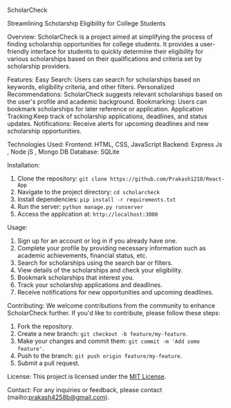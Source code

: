

 ScholarCheck

 Streamlining Scholarship Eligibility for College Students

Overview:
ScholarCheck is a project aimed at simplifying the process of finding scholarship opportunities for college students. It provides a user-friendly interface for students to quickly determine their eligibility for various scholarships based on their qualifications and criteria set by scholarship providers.

 Features:
Easy Search: Users can search for scholarships based on keywords, eligibility criteria, and other filters.
Personalized Recommendations: ScholarCheck suggests relevant scholarships based on the user's profile and academic background.
Bookmarking: Users can bookmark scholarships for later reference or application.
Application Tracking:Keep track of scholarship applications, deadlines, and status updates.
Notifications: Receive alerts for upcoming deadlines and new scholarship opportunities.

 Technologies Used:
Frontend: HTML, CSS, JavaScript
Backend: Express Js , Node jS , Mongo DB 
Database: SQLite


 Installation:
1. Clone the repository: `git clone https://github.com/Prakash1210/React-App`
2. Navigate to the project directory: `cd scholarcheck`
3. Install dependencies: `pip install -r requirements.txt`
4. Run the server: `python manage.py runserver`
5. Access the application at: `http://localhost:3000`

 Usage:
1. Sign up for an account or log in if you already have one.
2. Complete your profile by providing necessary information such as academic achievements, financial status, etc.
3. Search for scholarships using the search bar or filters.
4. View details of the scholarships and check your eligibility.
5. Bookmark scholarships that interest you.
6. Track your scholarship applications and deadlines.
7. Receive notifications for new opportunities and upcoming deadlines.

 Contributing:
We welcome contributions from the community to enhance ScholarCheck further. If you'd like to contribute, please follow these steps:
1. Fork the repository.
2. Create a new branch: `git checkout -b feature/my-feature`.
3. Make your changes and commit them: `git commit -m 'Add some feature'`.
4. Push to the branch: `git push origin feature/my-feature`.
5. Submit a pull request.

 License:
This project is licensed under the [MIT License](LICENSE).

Contact:
For any inquiries or feedback, please contact (mailto:prakash4258b@gmail.com).

